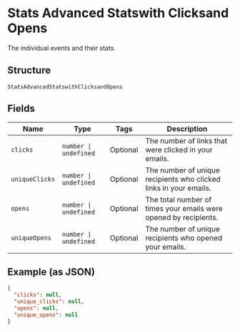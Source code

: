 
# Stats Advanced Statswith Clicksand Opens

The individual events and their stats.

## Structure

`StatsAdvancedStatswithClicksandOpens`

## Fields

| Name | Type | Tags | Description |
|  --- | --- | --- | --- |
| `clicks` | `number \| undefined` | Optional | The number of links that were clicked in your emails. |
| `uniqueClicks` | `number \| undefined` | Optional | The number of unique recipients who clicked links in your emails. |
| `opens` | `number \| undefined` | Optional | The total number of times your emails were opened by recipients. |
| `uniqueOpens` | `number \| undefined` | Optional | The number of unique recipients who opened your emails. |

## Example (as JSON)

```json
{
  "clicks": null,
  "unique_clicks": null,
  "opens": null,
  "unique_opens": null
}
```

